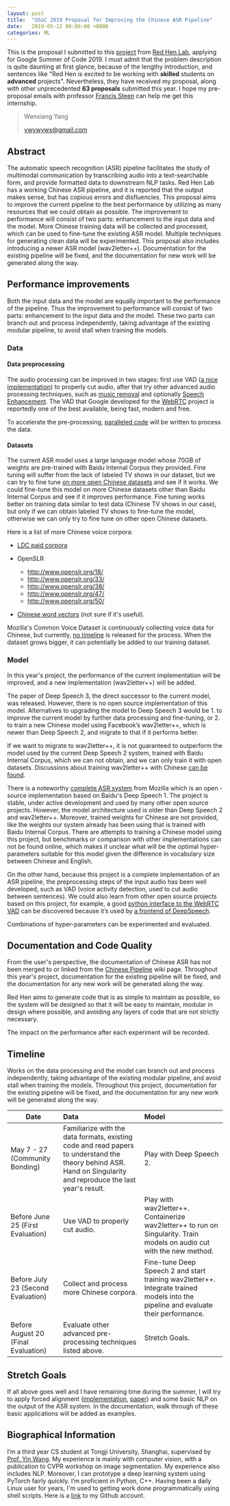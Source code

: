 ```yaml
---
layout: post
title:  "GSoC 2019 Proposal for Improving the Chinese ASR Pipeline"
date:   2019-05-12 00:00:00 +0800
categories: ML
---
```


This is the proposal I submitted to this [project](https://sites.google.com/site/distributedlittleredhen/summer-of-code/google-summer-of-code-2019-ideas-page#TOC-1.-Automatic-Speech-Recognition-for-Chinese) from [Red Hen Lab](https://sites.google.com/site/distributedlittleredhen/home), applying for Google Summer of Code 2019. I must admit that the problem description is quite daunting at first glance, because of the lengthy introduction, and sentences like "Red Hen is excited to be working with **skilled** students on **advanced** projects". Nevertheless, they have received my proposal, along with other unprecedented **63 proposals** submitted this year. I hope my pre-proposal emails with professor [Francis Steen](https://www.linkedin.com/in/ffsteen) can help me get this internship. 

> Wenxiang Yang
>
> ywywywx@gmail.com

## Abstract
The automatic speech recognition (ASR) pipeline facilitates the study of multimodal communication by transcribing audio into a text-searchable form, and provide formatted data to downstream NLP tasks. Red Hen Lab has a working Chinese ASR pipeline, and it is reported that the output makes sense, but has copious errors and disfluencies. This proposal aims to improve the current pipeline to the best performance by utilizing as many resources that we could obtain as possible. The improvement to performance will consist of two parts: enhancement to the input data and the model. More Chinese training data will be collected and processed, which can be used to fine-tune the existing ASR model. Multiple techniques for generating clean data will be experimented. This proposal also includes introducing a newer ASR model (wav2letter++). Documentation for the existing pipeline will be fixed, and the documentation for new work will be generated along the way.

## Performance improvements

Both the input data and the model are equally important to the performance of the pipeline. Thus the improvement to performance will consist of two parts: enhancement to the input data and the model. These two parts can branch out and process independently, taking advantage of the existing modular pipeline, to avoid stall when training the models.

### Data

#### Data preprocessing

The audio processing can be improved in two stages: first use VAD ([a nice implementation](https://github.com/wiseman/py-webrtcvad)) to properly cut audio, after that try other advanced audio processing techniques, such as [music removal](https://github.com/andabi/music-source-separation) and optionally [Speech Enhancement](https://github.com/jtkim-kaist/Speech-enhancement). The VAD that Google developed for the [WebRTC](https://webrtc.org/) project is reportedly one of the best available, being fast, modern and free.

To accelerate the pre-processing, [paralleled code](https://docs.python.org/3/library/concurrent.futures.html) will be written to process the data.

#### Datasets

The current ASR model uses a large language model whose 70GB of weights are pre-trained with Baidu Internal Corpus they provided. Fine tuning will suffer from the lack of labeled TV shows in our dataset, but we can try to fine tune [on more open Chinese datasets](https://discourse.mozilla.org/t/training-chinese-model/27769/3) and see if it works. We could fine-tune this model on more Chinese datasets other than Baidu Internal Corpus and see if it improves performance. Fine tuning works better on training data similar to test data (Chinese TV shows in our case), but only if we can obtain labeled TV shows to fine-tune the model, otherwise we can only try to fine tune on other open Chinese datasets.

Here is a list of more Chinese voice corpora:

- [LDC paid corpora](https://catalog.ldc.upenn.edu/LDC2010S07)
- OpenSLR
  - http://www.openslr.org/18/
  - http://www.openslr.org/33/
  - http://www.openslr.org/38/
  - http://www.openslr.org/47/
  - http://www.openslr.org/50/

- [Chinese word vectors](https://github.com/Embedding/Chinese-Word-Vectors) (not sure if it's useful).

Mozilla's Common Voice Dataset is continuously collecting voice data for Chinese, but currently, [no timeline](https://discourse.mozilla.org/t/timeline-for-releasing-the-deepspeech-models-trained-with-the-common-voice-data/29574) is released for the process. When the dataset grows bigger, it can potentially be added to our training dataset.

### Model
In this year's project, the performance of the current implementation will be improved, and a new implementation (wav2letter++) will be added.

The paper of Deep Speech 3, the direct successor to the current model, was released. However, there is no open source implementation of this model. Alternatives to upgrading the model to Deep Speech 3 would be 1. to improve the current model by further data processing and fine-tuning, or 2. to train a new Chinese model using Facebook’s wav2letter++, which is newer than Deep Speech 2, and migrate to that if it performs better. 

If we want to migrate to wav2letter++, it is not guaranteed to outperform the model used by the current Deep Speech 2 system, trained with Baidu Internal Corpus, which we can not obtain, and we can only train it with open datasets. Discussions about training wav2letter++ with Chinese [can be found](https://github.com/facebookresearch/wav2letter/issues/167).

There is a noteworthy [complete ASR system](https://github.com/mozilla/DeepSpeech) from Mozilla which is an open ­source implementation based on Baidu's Deep Speech 1. The project is stable, under active development and used by many other open source projects. However, the model architecture used is older than Deep Speech 2 and wav2letter++. Moreover, trained weights for Chinese are not provided, like the weights our system already has been using that is trained with Baidu Internal Corpus. There are attempts to training a Chinese model using this project, but benchmarks or comparison with other implementations can not be found online, which makes it unclear what will be the optimal hyper­parameters suitable for this model given the difference in vocabulary size between Chinese and English. 

On the other hand, because this project is a complete implementation of an ASR pipeline, the preprocessing steps of the input audio has been well developed, such as VAD (voice activity detection, used to cut audio between sentences). We could also learn from other open source projects based on this project, for example, a good [python interface to the WebRTC VAD](https://github.com/wiseman/py-webrtcvad) can be discovered because it’s used by [a front­end of DeepSpeech](https://github.com/AccelerateNetworks/DeepSpeech_Frontend). 

Combinations of hyper-parameters can be experimented and evaluated.


## Documentation and Code Quality
From the user's perspective, the documentation of Chinese ASR has not been merged to or linked from the [Chinese Pipeline](https://sites.google.com/site/distributedlittleredhen/home/the-cognitive-core-research-topics-in-red-hen/chinese-pipeline) wiki page. Throughout this year's project, documentation for the existing pipeline will be fixed, and the documentation for any new work will be generated along the way. 

Red Hen aims to generate code that is as simple to maintain as possible, so the system will be designed so that it will be easy to maintain, modular in design where possible, and avoiding any layers of code that are not strictly necessary.

The impact on the performance after each experiment will be recorded.


## Timeline
Works on the data processing and the model can branch out and process independently, taking advantage of the existing modular pipeline, and avoid stall when training the models. Throughout this project, documentation for the existing pipeline will be fixed, and the documentation for any new work will be generated along the way. 

| Date                                | Data                                                         | Model                                                        |
| ----------------------------------- | :----------------------------------------------------------- | :----------------------------------------------------------- |
| May 7 - 27 (Community Bonding)      | Familiarize with the data formats, existing code and read papers to understand the theory behind ASR. Hand on Singularity and reproduce the last year's result. | Play with Deep Speech 2.                                     |
| Before June 25 (First Evaluation)   | Use VAD to properly cut audio.                               | Play with wav2letter++. Containerize wav2letter++ to run on Singularity. Train models on audio cut with the new method. |
| Before July 23 (Second Evaluation)  | Collect and process more Chinese corpora.                    | Fine-tune Deep Speech 2 and start training wav2letter++. Integrate trained models into the pipeline and evaluate their performance. |
| Before August 20 (Final Evaluation) | Evaluate other advanced pre-processing techniques listed above. | Stretch Goals.                                               |

## Stretch Goals
If all above goes well and I have remaining time during the summer, I will try to apply forced alignment ([implementation](https://github.com/pettarin/forced-alignment-tools), [paper](http://languagelog.ldc.upenn.edu/myl/MandarinPhoneticSegmentation.pdf)) and some basic NLP on the output of the ASR system. In the documentation, walk through of these basic applications will be added as examples.

## Biographical Information

I’m a third year CS student at Tongji University, Shanghai, supervised by [Prof. Yin Wang](http://web.eecs.umich.edu/~yinw/). My experience is mainly with computer vision, with a publication to CVPR workshop on image segmentation. My experience also includes NLP. Moreover, I can prototype a deep learning system using PyTorch fairly quickly. I’m proficient in Python, C++. Having been a daily Linux user for years, I'm used to getting work done programmatically using shell scripts. Here is a [link](https://github.com/twofyw) to my Github account.
